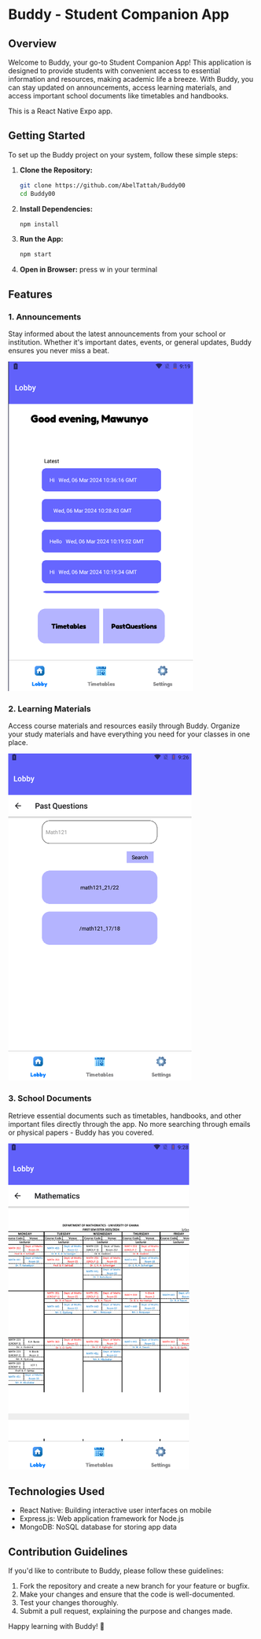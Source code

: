 # Buddy - Student Companion App

## Overview

Welcome to Buddy, your go-to Student Companion App! This application is designed to provide students with convenient access to essential information and resources, making academic life a breeze. With Buddy, you can stay updated on announcements, access learning materials, and access important school documents like timetables and handbooks.

This is a React Native Expo app.

## Getting Started

To set up the Buddy project on your system, follow these simple steps:

1. **Clone the Repository:**
    ```bash
    git clone https://github.com/AbelTattah/Buddy00
    cd Buddy00
    ```

2. **Install Dependencies:**
    ```bash
    npm install
    ```

3. **Run the App:**
    ```bash
    npm start
    ```

4. **Open in Browser:**
    press w in your terminal

## Features

### 1. Announcements

Stay informed about the latest announcements from your school or institution. Whether it's important dates, events, or general updates, Buddy ensures you never miss a beat.

![Alt text](/assets/Screenshot%202024-03-08%20131945.png)


### 2. Learning Materials

Access course materials and resources easily through Buddy. Organize your study materials and have everything you need for your classes in one place.

![Alt text](/assets/Screenshot%202024-03-08%20132715.png)


### 3. School Documents

Retrieve essential documents such as timetables, handbooks, and other important files directly through the app. No more searching through emails or physical papers - Buddy has you covered.

![Alt text](/assets/Screenshot%202024-03-08%20175237.png)


## Technologies Used

- React Native: Building interactive user interfaces on mobile
- Express.js: Web application framework for Node.js
- MongoDB: NoSQL database for storing app data

## Contribution Guidelines

If you'd like to contribute to Buddy, please follow these guidelines:

1. Fork the repository and create a new branch for your feature or bugfix.
2. Make your changes and ensure that the code is well-documented.
3. Test your changes thoroughly.
4. Submit a pull request, explaining the purpose and changes made.


Happy learning with Buddy! 🚀
